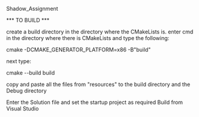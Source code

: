 Shadow_Assignment


*** TO BUILD ***

create a build directory in the directory where the CMakeLists is.
enter cmd in the directory where there is CMakeLists and type the following:

cmake -DCMAKE_GENERATOR_PLATFORM=x86 -B"build"

next type: 

cmake --build build

copy and paste all the files from "resources" to the build directory and the Debug directory


Enter the Solution file and set the startup project as required
Build from Visual Studio